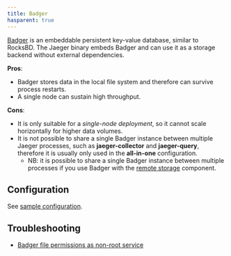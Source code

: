 ```yaml
---
title: Badger
hasparent: true
---
```


[Badger](https://github.com/dgraph-io/badger) is an embeddable persistent key-value database, similar to RocksBD. The Jaeger binary embeds Badger and can use it as a storage backend without external dependencies.

**Pros**:
  * Badger stores data in the local file system and therefore can survive process restarts.
  * A single node can sustain high throughput.
  
**Cons**:
  * It is only suitable for a _single-node deployment_, so it cannot scale horizontally for higher data volumes.
  * It is not possible to share a single Badger instance between multiple Jaeger processes, such as **jaeger-collector** and **jaeger-query**, therefore it is usually only used in the **all-in-one** configuration.
    * NB: it is possible to share a single Badger instance between multiple processes if you use Badger with the [remote storage](../tools/#remote-storage-component) component.

## Configuration

See [sample configuration](https://github.com/jaegertracing/jaeger/blob/main/cmd/jaeger/config-badger.yaml).

## Troubleshooting

* [Badger file permissions as non-root service](https://github.com/jaegertracing/jaeger/blob/main/plugin/storage/badger/docs/storage-file-non-root-permission.md)
